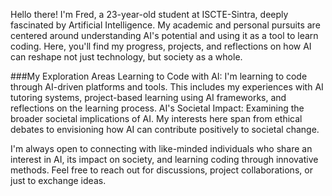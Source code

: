 Hello there! I'm Fred, a 23-year-old student at ISCTE-Sintra, deeply fascinated by Artificial Intelligence. My academic and personal pursuits are centered around understanding AI's potential and using it as a tool to learn coding. Here, you'll find my progress, projects, and reflections on how AI can reshape not just technology, but society as a whole.

###My Exploration Areas
Learning to Code with AI: I'm learning to code through AI-driven platforms and tools. This includes my experiences with AI tutoring systems, project-based learning using AI frameworks, and reflections on the learning process.
AI's Societal Impact: Examining the broader societal implications of AI. My interests here span from ethical debates to envisioning how AI can contribute positively to societal change.

I'm always open to connecting with like-minded individuals who share an interest in AI, its impact on society, and learning coding through innovative methods. Feel free to reach out for discussions, project collaborations, or just to exchange ideas.
